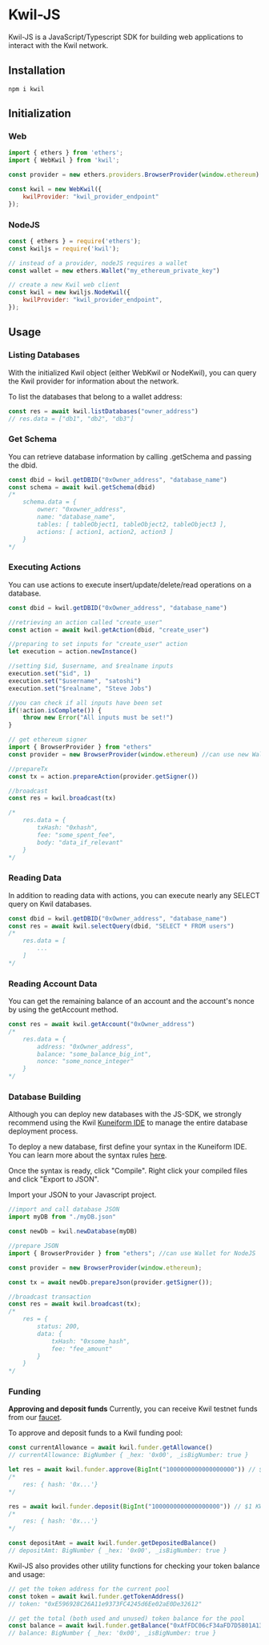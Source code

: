 # Kwil-JS

Kwil-JS is a JavaScript/Typescript SDK for building web applications to interact with the Kwil network.
## Installation
```
npm i kwil
```

## Initialization
### Web
```javascript
import { ethers } from 'ethers';
import { WebKwil } from 'kwil';

const provider = new ethers.providers.BrowserProvider(window.ethereum)

const kwil = new WebKwil({
    kwilProvider: "kwil_provider_endpoint"
});
```

### NodeJS
```javascript
const { ethers } = require('ethers');
const kwiljs = require('kwil');

// instead of a provider, nodeJS requires a wallet
const wallet = new ethers.Wallet("my_ethereum_private_key")

// create a new Kwil web client
const kwil = new kwiljs.NodeKwil({
    kwilProvider: "kwil_provider_endpoint",
});
```

## Usage
### Listing Databases
With the initialized Kwil object (either WebKwil or NodeKwil), you can query the Kwil provider for information about the network.

To list the databases that belong to a wallet address:
``` javascript
const res = await kwil.listDatabases("owner_address")
// res.data = ["db1", "db2", "db3"]
```
### Get Schema
You can retrieve database information by calling .getSchema and passing the dbid.

``` javascript
const dbid = kwil.getDBID("0xOwner_address", "database_name")
const schema = await kwil.getSchema(dbid)
/*
    schema.data = {
        owner: "0xowner_address",
        name: "database_name",
        tables: [ tableObject1, tableObject2, tableObject3 ],
        actions: [ action1, action2, action3 ]
    }
*/
```
### Executing Actions
You can use actions to execute insert/update/delete/read operations on a database.
``` javascript
const dbid = kwil.getDBID("0xOwner_address", "database_name")

//retrieving an action called "create_user"
const action = await kwil.getAction(dbid, "create_user")

//preparing to set inputs for "create_user" action
let execution = action.newInstance()

//setting $id, $username, and $realname inputs
execution.set("$id", 1)
execution.set("$username", "satoshi")
execution.set("$realname", "Steve Jobs")

//you can check if all inputs have been set
if(!action.isComplete()) {
    throw new Error("All inputs must be set!")
}

// get ethereum signer
import { BrowserProvider } from "ethers"
const provider = new BrowserProvider(window.ethereum) //can use new Wallet if using NodeJS

//prepareTx
const tx = action.prepareAction(provider.getSigner())

//broadcast
const res = kwil.broadcast(tx)

/*
    res.data = {
        txHash: "0xhash",
        fee: "some_spent_fee",
        body: "data_if_relevant"
    }
*/
```
### Reading Data
In addition to reading data with actions, you can execute nearly any SELECT query on Kwil databases.
``` javascript
const dbid = kwil.getDBID("0xOwner_address", "database_name")
const res = await kwil.selectQuery(dbid, "SELECT * FROM users")
/*
    res.data = [
        ...
    ]
*/
```
### Reading Account Data
You can get the remaining balance of an account and the account's nonce by using the getAccount method.
``` javascript
const res = await kwil.getAccount("0xOwner_address")
/*
    res.data = {
        address: "0xOwner_address",
        balance: "some_balance_big_int",
        nonce: "some_nonce_integer"
    }
*/
```
### Database Building
Although you can deploy new databases with the JS-SDK, we strongly recommend using the Kwil [Kuneiform IDE](https://ide.kwil.com) to manage the entire database deployment process.

To deploy a new database, first define your syntax in the Kuneiform IDE. You can learn more about the syntax rules [here](https://docs.kwil.com/intro-to-kwil/welcome-to-kwil).

Once the syntax is ready, click "Compile". Right click your compiled files and click "Export to JSON".

Import your JSON to your Javascript project.

``` javascript
//import and call database JSON
import myDB from "./myDB.json"

const newDb = kwil.newDatabase(myDB)

//prepare JSON
import { BrowserProvider } from "ethers"; //can use Wallet for NodeJS

const provider = new BrowserProvider(window.ethereum);

const tx = await newDb.prepareJson(provider.getSigner());

//broadcast transaction
const res = await kwil.broadcast(tx);
/*
    res = {
        status: 200,
        data: {
            txHash: "0xsome_hash",
            fee: "fee_amount"
        }
    }
*/
```
### Funding
**Approving and deposit funds**
Currently, you can receive Kwil testnet funds from our [faucet](https://faucet.kwil.com/).

To approve and deposit funds to a Kwil funding pool:
``` javascript
const currentAllowance = await kwil.funder.getAllowance()
// currentAllowance: BigNumber { _hex: '0x00', _isBigNumber: true }

let res = await kwil.funder.approve(BigInt("1000000000000000000")) // $1 KWIL BETA TOKEN
/*
    res: { hash: '0x...'}
*/

res = await kwil.funder.deposit(BigInt("1000000000000000000")) // $1 KWIL BETA TOKEN
/*
    res: { hash: '0x...'}
*/

const depositAmt = await kwil.funder.getDepositedBalance()
// depositAmt: BigNumber { _hex: '0x00', _isBigNumber: true }
```
Kwil-JS also provides other utility functions for checking your token balance and usage:
``` javascript
// get the token address for the current pool
const token = await kwil.funder.getTokenAddress()
// token: "0xE596928C26A11e9373FC4245d6Ee02aE0De32612"

// get the total (both used and unused) token balance for the pool
const balance = await kwil.funder.getBalance("0xAfFDC06cF34aFD7D5801A13d48C92AD39609901D")
// balance: BigNumber { _hex: '0x00', _isBigNumber: true }
```